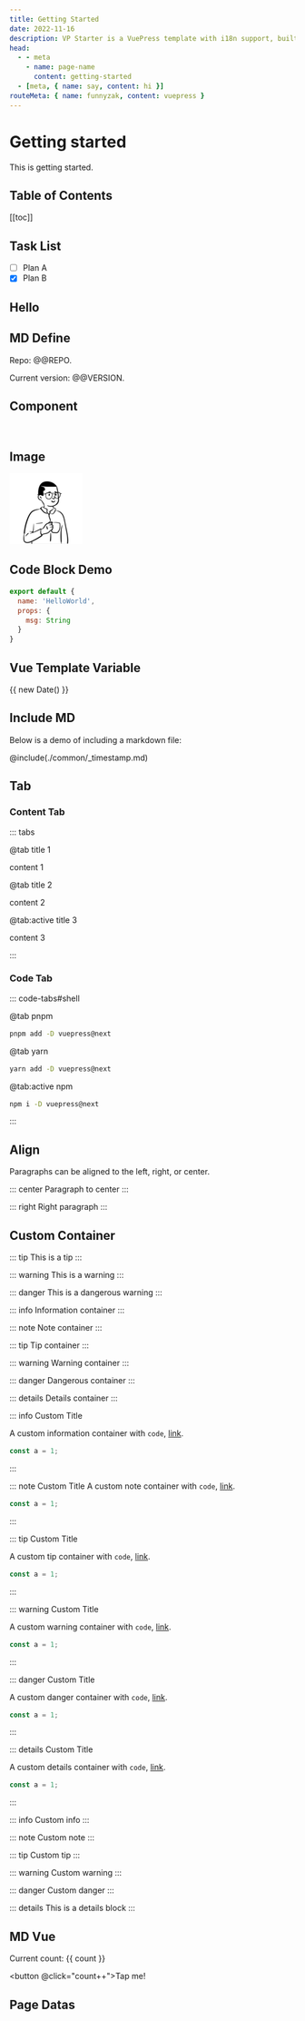 ```yaml
---
title: Getting Started
date: 2022-11-16
description: VP Starter is a VuePress template with i18n support, built-in PWA, and more.
head:
  - - meta
    - name: page-name
      content: getting-started
  - [meta, { name: say, content: hi }]
routeMeta: { name: funnyzak, content: vuepress }
---
```


# Getting started

This is getting started.

## Table of Contents

[[toc]]


## Task List

- [ ] Plan A
- [x] Plan B

## Hello

<HelloWorld name="Leon" />

## MD Define

Repo: @@REPO.

Current version: @@VERSION.

## Component

<br/>
<NpmBadge package="pushoo-cli" />

## Image

![avatar](./images/avatar.png)


## Code Block Demo

```js
export default {
  name: 'HelloWorld',
  props: {
    msg: String
  }
}
```

## Vue Template Variable

{{ new Date() }}

## Include MD

Below is a demo of including a markdown file:

@include(./common/_timestamp.md)

## Tab

### Content Tab

::: tabs

@tab title 1

content 1

@tab title 2

content 2

@tab:active title 3

content 3

:::

### Code Tab

::: code-tabs#shell

@tab pnpm

```bash
pnpm add -D vuepress@next
```

@tab yarn

```bash
yarn add -D vuepress@next
```

@tab:active npm

```bash
npm i -D vuepress@next
```

:::


## Align

Paragraphs can be aligned to the left, right, or center.

::: center
Paragraph to center
:::

::: right
Right paragraph
:::

## Custom Container

::: tip
This is a tip
:::

::: warning
This is a warning
:::

::: danger
This is a dangerous warning
:::

::: info
Information container
:::

::: note
Note container
:::

::: tip
Tip container
:::

::: warning
Warning container
:::

::: danger
Dangerous container
:::

::: details
Details container
:::

::: info Custom Title

A custom information container with `code`, [link](#demo).

```js
const a = 1;
```

:::

::: note Custom Title
A custom note container with `code`, [link](#demo).

```js
const a = 1;
```

:::

::: tip Custom Title

A custom tip container with `code`, [link](#demo).

```js
const a = 1;
```

:::

::: warning Custom Title

A custom warning container with `code`, [link](#demo).

```js
const a = 1;
```

:::

::: danger Custom Title

A custom danger container with `code`, [link](#demo).

```js
const a = 1;
```

:::

::: details Custom Title

A custom details container with `code`, [link](#demo).

```js
const a = 1;
```

:::

::: info Custom info
:::

::: note Custom note
:::

::: tip Custom tip
:::

::: warning Custom warning
:::

::: danger Custom danger
:::

::: details
This is a details block
:::


## MD Vue

<RedDiv>

Current count: {{ count }}

</RedDiv>

<button @click="count++">Tap me!</button>

<script setup>
import { h, ref } from 'vue'

const RedDiv = (_, ctx) => h(
  'div',
  {
    class: 'red-div',
  },
  ctx.slots.default()
)
const msg = 'Markdown 中的 Vue'
const count = ref(0)
</script>

<style>
.red-div {
  color: #ff0000;
}
</style>

## Page Datas

<PageData/>
